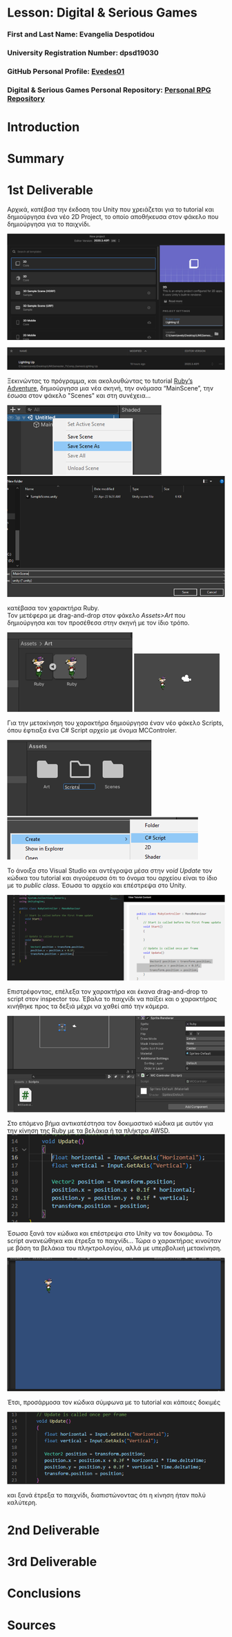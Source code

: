 # Lesson: Digital & Serious Games

### First and Last Name: Evangelia Despotidou
### University Registration Number: dpsd19030
### GitHub Personal Profile: [Evedes01](https://github.com/Evedes01)
### Digital & Serious Games Personal Repository: [Personal RPG Repository](https://github.com/Evedes01/Role-Playing-Game)

# Introduction

# Summary


# 1st Deliverable
Αρχικά, κατέβασ την έκδοση του Unity που χρειάζεται για το tutorial και δημιούργησα ένα νέο 2D Project, το οποίο αποθήκευσα στον φάκελο που δημιούργησα για το παιχνίδι.

![](Report_materials/img1.PNG)

![](Report_materials/img2.PNG)

Ξεκινώντας το πρόγραμμα, και ακολουθώντας το tutorial [Ruby’s Adventure]( https://learn.unity.com/tutorial/main-character-and-first-script?uv=2020.3&projectId=5c6166dbedbc2a0021b1bc7c), δημιούργησα μια νέα σκηνή, την ονόμασα “MainScene”, την έσωσα στον φάκελο "Scenes" και στη συνέχεια... 
 
![](Report_materials/1.png) ![](Report_materials/2.png)

κατέβασα τον χαρακτήρα Ruby.<br>
Τον μετέφερα με drag-and-drop στον φάκελο _Assets>Art_ που δημιούργησα και τον προσέθεσα στην σκηνή με τον ίδιο τρόπο.

![](Report_materials/3.png) ![](Report_materials/4.png)

Για την μετακίνηση του χαρακτήρα δημιούργησα έναν νέο φάκελο Scripts, όπου έφτιαξα ένα C# Script αρχείο με όνομα MCControler.

![](Report_materials/5.png) ![](Report_materials/6.png)

Το άνοιξα στο Visual Studio και αντέγραψα μέσα στην _void Update_ τον κώδικα του tutorial και σιγούρευσα ότι το όνομα του αρχείου είναι το ίδιο με το _public class_. Έσωσα το αρχείο και επέστρεψα στο Unity.

![](Report_materials/code.png)

Επιστρέφοντας, επέλεξα τον χαρακτήρα και έκανα drag-and-drop το script στον inspector του. Έβαλα το παιχνίδι να παίξει και ο χαρακτήρας κινήθηκε προς τα δεξιά μέχρι να χαθεί από την κάμερα.

![](Report_materials/7.png)

Στο επόμενο βήμα αντικατέστησα τον δοκιμαστικό κώδικα με αυτόν για την κίνηση της Ruby με τα βελάκια ή τα πλήκτρα AWSD. 
![](Report_materials/code2.PNG)

Έσωσα ξανά τον κώδικα και επέστρεψα στο Unity να τον δοκιμάσω. Το script ανανεώθηκα και έτρεξα το παιχνίδι… Τώρα ο χαρακτήρας κινούταν με βάση τα βελάκια του πληκτρολογίου, αλλά με υπερβολική μετακίνηση.

![](Report_materials/play1.PNG)

Έτσι, προσάρμοσα τον κώδικα σύμφωνα με το tutorial και κάποιες δοκιμές

![](Report_materials/code3.PNG)

και ξανά έτρεξα το παιχνίδι, διαπιστώνοντας ότι η κίνηση ήταν πολύ καλύτερη.





# 2nd Deliverable


# 3rd Deliverable 


# Conclusions


# Sources
